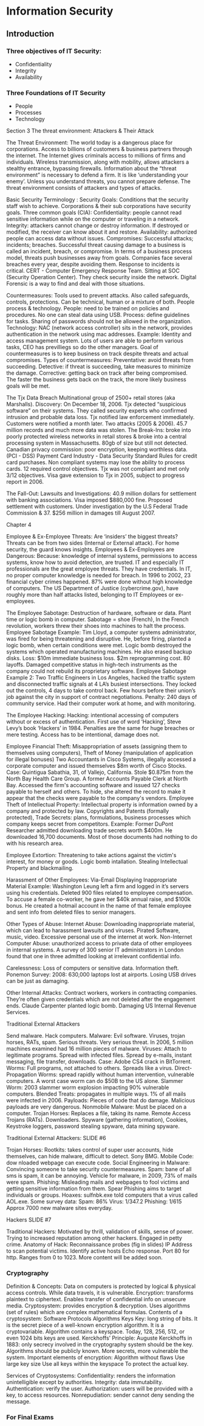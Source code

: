 # Information Security

## Introduction

### Three objectives of IT Security:
- Confidentiality
- Integrity
- Availability


### Three Foundations of IT Security
- People
- Processes
- Technology


Section 3
The threat environment:
Attackers & Their Attack

The Threat Environment:
The world today is a dangerous place for corporations.
Access to billions of customers & business partners through the internet.
The Internet gives criminals access to millions of firms and individuals. 
Wireless transmission, along with mobility, allows attackers a stealthy entrance, bypassing firewalls.
Information about the “threat environment” is necessary to defend a firm.
It is like ‘understanding your enemy’.
Unless you understand threats, you cannot prepare defense.
The threat environment consists of attackers and types of attacks.

Basic Security Terminology :
Security Goals:
Conditions that the security staff wish to achieve.
Corporations & their sub corporations have security goals.
Three common goals (CIA): 
Confidentiality: people cannot read sensitive information while on the computer or traveling in a network.
Integrity: attackers cannot change or destroy information. If destroyed or modified, the receiver can know about it and restore.
Availability: authorized people can access data without issues.
Compromises:
Successful attacks; incidents; breaches.
Successful threat causing damage to a business is called an incident, breach, or compromise.
In terms of a business process model, threats push businesses away from goals.
Companies face several breaches every year, despite avoiding them.
Response to incidents is critical.
CERT - Computer Emergency Response Team.
Sitting at SOC (Security Operation Center).
They check security inside the network.
Digital Forensic is a way to find and deal with those situations.

Countermeasures:
Tools used to prevent attacks.
Also called safeguards, controls, protections.
Can be technical, human or a mixture of both.
People process & technology.
People: need to be trained on policies and procedures. No one can steal data using USB.
Process: define guidelines for tasks. Sharing of passwords should not be allowed in the organization.
Technology: NAC (network access controller) sits in the network, provides authentication in the network using mac addresses. Example: Identity and access management system. Lots of users are able to perform various tasks, CEO has previlliegs so do the other managers.
Goal of countermeasures is to keep business on track despite threats and actual compromises.
Types of countermeasures:
Preventative: avoid threats from succeeding.
Detective: if threat is succeeding, take measures to minimize the damage.
Corrective: getting back on track after being compromised. The faster the business gets back on the track, the more likely business goals will be met.

The Tjx Data Breach
Multinational group of 2500+ retail stores (aka Marshalls).
Discovery: On December 18, 2006. Tjx detected “suspicious software” on their systems. They called security experts who confirmed intrusion and probable data loss. Tjx notified law enforcement immediately. Customers were notified a month later.
Two attacks (2005 & 2006). 45.7 million records and much more data was stolen.
The Break-Ins: broke into poorly protected wireless networks in retail stores & broke into a central processing system in Massachusetts. 80gb of size but still not detected.
Canadian privacy commission: poor encryption, keeping worthless data.
(PCI - DSS) Payment Card Industry - Data Security Standard
Rules for credit card purchases. Non compliant systems may lose the ability to process cards.
12 required control objectives. Tjx was not  compliant and met only 3/12 objectives. Visa gave extension to Tjx in 2005, subject to progress report in 2006.

The Fall-Out: Lawsuits and Investigations:
40.9 million dollars for settlement with banking associations. Visa imposed $880,000 fine.
Proposed settlement with customers.
Under investigation by the U.S Federal Trade Commission & 37.
$256 million in damages till August 2007.


Chapter 4

Employee & Ex-Employee Threats:
Are ‘insiders’ the biggest threats?
Threats can be from two sides (Internal or External attack).
For home security, the guard knows insights.
Employees & Ex-Employees are Dangerous:
Because: knowledge of internal systems, permissions to access systems, know how to avoid detection, are trusted.
IT and especially IT professionals are the great employee threats.
They have credentials.
In IT, no proper computer knowledge is needed for breach.
In 1996 to 2002, 23 financial cyber crimes happened. 87% were done without high knowledge of computers.
The US Department of Justice (cybercrime.gov), have roughly more than half attacks listed, belonging to IT Employees or ex-employees.

The Employee Sabotage:
Destruction of hardware, software or data. Plant time or logic bomb in computer.
Sabotage = shoe (French), In the French revolution, workers threw their shoes into machines to halt the process.
Employee Sabotage Example:
Tim Lloyd, a computer systems administrator, was fired for being threatening and disruptive. He, before firing, planted a logic bomb, when certain conditions were met. Logic bomb destroyed the systems which operated manufacturing machines. He also erased backup disks.
Loss: $10m immediate business loss. $2m reprogramming cost. 80 layoffs.
Damaged competitive status in high-tech instruments as the company could not rebuild its proprietary software.
Employee Sabotage Example 2:
Two Traffic Engineers in Los Angeles, hacked the traffic system and disconnected traffic signals at 4 LA’s busiest intersections. They locked out the controls, 4 days to take control back.
Few hours before their union’s job against the city in support of contract negotiations.
Penalty: 240 days of community service. Had their computer work at home, and with monitoring.

The Employee Hacking:
Hacking: intentional accessing of computers without or excess of authentication.
First use of word ‘Hacking’, Steve Levy’s book ‘Hackers’ in 1984.
Penalties are the same for huge breaches or mere testing.
Access has to be intentional, damage does not.

Employee Financial Theft:
Misappropriation of assets (assigning them to themselves using computers),
Theft of Money (manipulation of application for illegal bonuses)
Two Accountants in Cisco Systems, illegally accessed a corporate computer and issued themselves $8m worth of Cisco Stocks.
Case: Quintigua Sabathia, 31, of Vallejo, California. Stole $0.875m from the North Bay Health Care Group. A former Accounts Payable Clerk at North Bay. Accessed the firm's accounting software and issued 127 checks payable to herself and others. To hide, she altered the record to make it appear that the checks were payable to the company's vendors.
Employee Theft of Intellectual Property:
Intellectual property is information owned by a company and protected by law.
Copyrights and Patents (formally protected),
Trade Secrets: plans, formulations, business processes which company keeps secret from competitors.
Example:
Former DuPont Researcher admitted downloading trade secrets worth $400m. He downloaded 16,700 documents. Most of those documents had nothing to do with his research area.

Employee Extortion:
Threatening to take actions against the victim's interest, for money or goods.
Logic bomb intallation.
Stealing Intellectual Property and blackmailing.

Harassment of Other Employees:
Via-Email
Displaying Inappropriate Material
Example:
Washington Leung left a firm and logged in it’s servers using his credentials. Deleted 900 files related to employee compensation. To accuse a female co-worker, he gave her $40k annual raise, and $100k bonus. He created a hotmail account in the name of that female employee and sent info from deleted files to senior managers.

Other Types of Abuse:
Internet Abuse: Downloading inappropriate material, which can lead to harassment lawsuits and viruses. Pirated Software, music, video. Excessive personal use of the internet at work.
Non-Internet Computer Abuse: unauthorized access to private data of other employees in internal systems. A survey of 300 senior IT administrators in London found that one in three admitted looking at irrelevant confidential info.

Carelessness:
Loss of computers or sensitive data. Information theft.
Ponemon Survey: 2008: 630,000 laptops lost at airports. Losing USB drives can be just as damaging.

Other Internal Attacks:
Contract workers, workers in contracting companies.
They’re often given credentials which are not deleted after the engagement ends.
Claude Carpenter planted logic bomb. Damaging US Internal Revenue Services.



Traditional External Attackers

Send malware. Hack computers.
Malware: Evil software. Viruses, trojan horses, RATs, spam. Serious threats. Very serious threat. In 2006, 5 million machines examined had 16 million pieces of malware.
Viruses: Attach to legitimate programs. Spread with infected files. Spread by e-mails, instant messaging, file transfer, downloads. Case: Adobe CS4 crack in BitTorrent.
 Worms: Full programs, not attached to others. Spreads like a virus.
Direct-Propagation Worms: spread rapidly without human intervention, vulnerable computers. A worst case worm can do $50B to the US alone.
Slammer Worm: 2003 slammer worm explosion impacting 90% vulnerable computers.
Blended Treats: propagates in multiple ways. 1% of all mails were infected in 2006.
Payloads: Pieces of code that do damage. Malicious payloads are very dangerous.
Nonmobile Malware: Must be placed on a computer.
Trojan Horses: Replaces a file, taking its name. Remote Access Trojans (RATs). Downloaders. Spyware (gathering information), Cookies, Keystroke loggers, password stealing spyware, data mining spyware.









Traditional External Attackers:
SLIDE #6


Trojan Horses:
Rootkits: takes control of super user accounts, hide themselves, can hide malware, difficult to detect. Sony BMG.
Mobile Code: dow
nloaded webpage can execute code.
Social Engineering in Malware: Convincing someone to take security countermeasures.
Spam: bane of all sms is spam, it can be annoying. Vehicle for malware, in 2009, 73% of mails were spam.
Phishing: Misleading mails and webpages to fool victims and getting sensitive information from them. Spear Phishing aims to target individuals or groups.
Hoaxes: sulfnbk.exe told computers that a virus called AOL.exe.
Some survey data:
Spam: 86%
Virus: 1/347.2
Phishing: 1/615
Approx 7000 new malware sites everyday.




Hackers
SLIDE #7

Traditional Hackers:
Motivated by thrill, validation of skills, sense of power. Trying to increased reputation among other hackers. Engaged in petty crime.
Anatomy of Hack: Reconnaissance probes (fig in slides)
IP Address to scan potential victims.
Identify active hosts
Echo response.
Port 80 for http. Ranges from 0 to 1023.
More content will be added soon.



### Cryptography
Definition & Concepts: 
Data on computers is protected by logical & physical access controls.
While data travels, it is vulnerable.
Encryption: transforms plaintext to ciphertext. Enables transfer of confidential info on unsecure media.
Cryptosystem: provides encryption & decryption. Uses algorithms (set of rules) which are complex mathematical formulas. Contents of a cryptosystem:
Software 
Protocols
Algorithms
Keys
Key: long string of bits. It is the secret piece of a well-known encryption algorithm. It is a cryptovariable.
Algorithm contains a keyspace.
Today, 128, 256, 512, or even 1024 bits keys are used.
Kerckhoffs’ Principle:
Auguste Kerckhoffs in 1883: only secrecy involved in the cryptography system should be the key. Algorithms should be publicly known. More secrets, more vulnerable the system.
Important elements of encryption:
Algorithm without flaws
Use large key size
Use all keys within the keyspace
To protect the actual key.


Services of Cryptosystems:
Confidentiality: renders the information unintelligible except by authorities.
Integrity: data immutability.
Authentication: verify the user.
Authorization: users will be provided with a key, to access resources.
Nonrepudiation: sender cannot deny sending the message.

### For Final Exams

